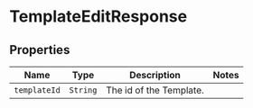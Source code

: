 

# TemplateEditResponse



## Properties

| Name | Type | Description | Notes |
|------------ | ------------- | ------------- | -------------|
| `templateId` | ```String``` |  The id of the Template.  |  |



